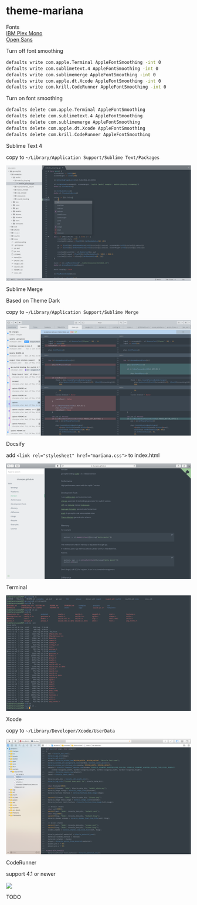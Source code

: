 # theme-mariana

Fonts  
[IBM Plex Mono](https://github.com/IBM/plex)  
[Open Sans](https://www.opensans.com)  

Turn off font smoothing

```bash
defaults write com.apple.Terminal AppleFontSmoothing -int 0
defaults write com.sublimetext.4 AppleFontSmoothing -int 0
defaults write com.sublimemerge AppleFontSmoothing -int 0
defaults write com.apple.dt.Xcode AppleFontSmoothing -int 0
defaults write com.krill.CodeRunner AppleFontSmoothing -int 0
```

Turn on font smoothing

```bash
defaults delete com.apple.Terminal AppleFontSmoothing
defaults delete com.sublimetext.4 AppleFontSmoothing
defaults delete com.sublimemerge AppleFontSmoothing
defaults delete com.apple.dt.Xcode AppleFontSmoothing
defaults delete com.krill.CodeRunner AppleFontSmoothing
```

Sublime Text 4

copy to `~/Library/Application Support/Sublime Text/Packages`

<img align="center" src="https://github.com/chunqian/Theme-Mariana/blob/main/Snapshot/Sublime Text.png">

Sublime Merge

Based on Theme Dark

copy to `~/Library/Application Support/Sublime Merge`

<img align="center" src="https://github.com/chunqian/Theme-Mariana/blob/main/Snapshot/Sublime Merge.png">

Docsify

add `<link rel="stylesheet" href="mariana.css">` to index.html

<img align="center" src="https://github.com/chunqian/Theme-Mariana/blob/main/Snapshot/Docsify.png">

Terminal

<img align="center" src="https://github.com/chunqian/Theme-Mariana/blob/main/Snapshot/Apple Terminal.png">

Xcode

copy to `~/Library/Developer/Xcode/UserData`

<img align="center" src="https://github.com/chunqian/Theme-Mariana/blob/main/Snapshot/Xcode.png">

CodeRunner

support 4.1 or newer

<img align="center" src="https://github.com/chunqian/Theme-Mariana/blob/main/Snapshot/CodeRunner.png">

TODO
